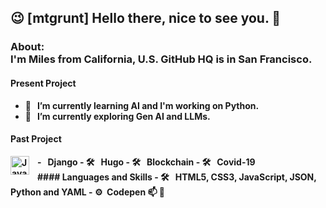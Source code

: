 ## 😉 [mtgrunt] Hello there, nice to see you. 👋

### About:<br /> <b>I'm Miles from California, U.S. GitHub HQ is in San Francisco. <br />
#### Present Project
  - 🌱 &nbsp; I’m currently learning AI and I'm working on Python.
  - 🔭 &nbsp; I’m currently exploring Gen AI and LLMs.
#### Past Project
<a align="left">  
  - <img align="left" alt=Java" width="30px" style="padding-right:10px;" src="https://img.shields.io/badge/Django-092E20?style=flat&logo=django&logoColor=white>"/> &nbsp; Django
  - 🛠 &nbsp; Hugo
  - 🛠 &nbsp; Blockchain
  - 🛠 &nbsp; Covid-19
<br />
  #### Languages and Skills
  - 🛠 &nbsp; HTML5, CSS3, JavaScript, JSON, Python and YAML
  - ⚙️&nbsp; Codepen 
    📫 🎯


